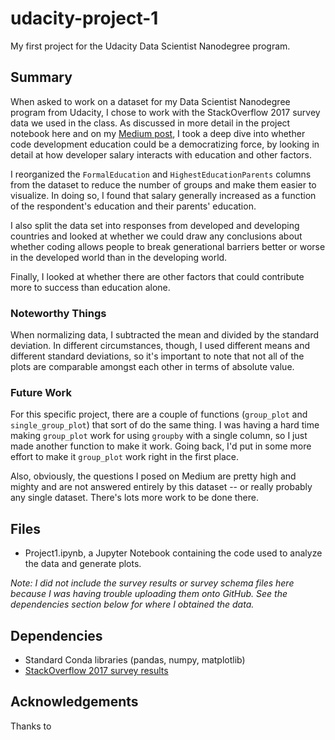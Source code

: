# udacity-project-1
My first project for the Udacity Data Scientist Nanodegree program.

## Summary
When asked to work on a dataset for my Data Scientist Nanodegree program from Udacity, I chose to work with the StackOverflow 2017 survey data we used in the class. As discussed in more detail in the project notebook here and on my [Medium post](https://medium.com/@reed.anzalone/is-coding-the-great-equalizer-1b1b3ad5b62f), I took a deep dive into whether code development education could be a democratizing force, by looking in detail at how developer salary interacts with education and other factors.

I reorganized the `FormalEducation` and `HighestEducationParents` columns from the dataset to reduce the number of groups and make them easier to visualize. In doing so, I found that salary generally increased as a function of the respondent's education and their parents' education.

I also split the data set into responses from developed and developing countries and looked at whether we could draw any conclusions about whether coding allows people to break generational barriers better or worse in the developed world than in the developing world.

Finally, I looked at whether there are other factors that could contribute more to success than education alone. 

### Noteworthy Things

When normalizing data, I subtracted the mean and divided by the standard deviation. In different circumstances, though, I used different means and different standard deviations, so it's important to note that not all of the plots are comparable amongst each other in terms of absolute value. 

### Future Work

For this specific project, there are a couple of functions (`group_plot` and `single_group_plot`) that sort of do the same thing. I was having a hard time making `group_plot` work for using `groupby` with a single column, so I just made another function to make it work. Going back, I'd put in some more effort to make it `group_plot` work right in the first place.

Also, obviously, the questions I posed on Medium are pretty high and mighty and are not answered entirely by this dataset -- or really probably any single dataset. There's lots more work to be done there.

## Files
- Project1.ipynb, a Jupyter Notebook containing the code used to analyze the data and generate plots.

*Note: I did not include the survey results or survey schema files here because I was having trouble uploading them onto GitHub. See the dependencies section below for where I obtained the data.*

## Dependencies
- Standard Conda libraries (pandas, numpy, matplotlib)
- [StackOverflow 2017 survey results](https://www.kaggle.com/stackoverflow/so-survey-2017)

## Acknowledgements
Thanks to 

